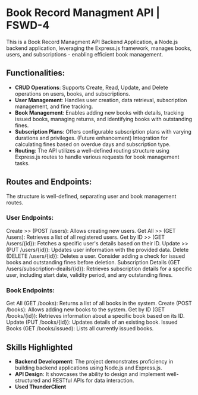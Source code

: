 # Book Record Managment API | FSWD-4
This is a Book Record Managment API Backend Application, a Node.js backend application, leveraging the Express.js framework, manages books, users, and subscriptions - enabling efficient book management.

## Functionalities:
- **CRUD Operations**: Supports Create, Read, Update, and Delete operations on users, books, and subscriptions.
- **User Management**: Handles user creation, data retrieval, subscription management, and fine tracking.
- **Book Management**: Enables adding new books with details, tracking issued books, managing returns, and identifying books with outstanding fines.
- **Subscription Plans**: Offers configurable subscription plans with varying durations and privileges. (Future enhancement) Integration for calculating fines based on overdue days and subscription type.
- **Routing**: The API utilizes a well-defined routing structure using Express.js routes to handle various requests for book management tasks.

## Routes and Endpoints:
The structure is well-defined, separating user and book management routes.
### User Endpoints:
Create >> (POST /users): Allows creating new users.
Get All >> (GET /users): Retrieves a list of all registered users.
Get by ID >> (GET /users/{id}): Fetches a specific user's details based on their ID.
Update >> (PUT /users/{id}): Updates user information with the provided data.
Delete (DELETE /users/{id}): Deletes a user. Consider adding a check for issued books and outstanding fines before deletion.
Subscription Details (GET /users/subscription-deails/{id}): Retrieves subscription details for a specific user, including start date, validity period, and any outstanding fines.

### Book Endpoints:
Get All (GET /books): Returns a list of all books in the system.
Create (POST /books): Allows adding new books to the system.
Get by ID (GET /books/{id}): Retrieves information about a specific book based on its ID.
Update (PUT /books/{id}): Updates details of an existing book.
Issued Books (GET /books/issued): Lists all currently issued books.

## Skills Highlighted
- **Backend Development**: The project demonstrates proficiency in building backend applications using Node.js and Express.js.
- **API Design**: It showcases the ability to design and implement well-structured and RESTful APIs for data interaction.
- **Used ThunderClient** 

